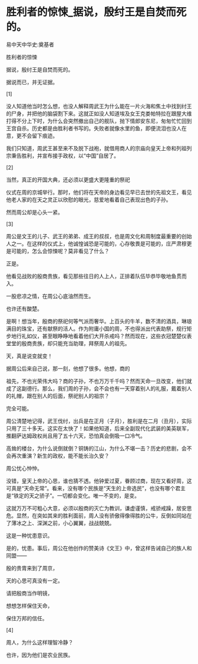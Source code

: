 # 胜利者的惊悚_据说，殷纣王是自焚而死的。

易中天中华史:奠基者

胜利者的惊悚

据说，殷纣王是自焚而死的。

据说而已，并无证据。

[1]

没人知道他当时怎么想，也没人解释周武王为什么能在一片火海和焦土中找到纣王的尸身，并把他的脑袋割下来。这就正如没人知道埃及女王克娄帕特拉在跟屋大维打得不分上下时，为什么会突然撤出自己的舰队，抛下情郎安东尼，匆匆忙忙回到王宫自杀。历史都是由胜利者书写的。失败者就像水里的鱼，即便流泪也没人在意，更不会留下痕迹。

我们只知道，周武王甚至来不及脱下战袍，就借用商人的宗庙向皇天上帝和列祖列宗秉告胜利，并宣布接手政权，以“中国”自居了。

[2]

当然，真正的开国大典，还必须以更盛大更隆重的祭祀

仪式在周的京城举行。那时，他们将在天帝的身边看见早已去世的先祖文王，看见他老人家的在天之灵正以欣慰的眼光，慈爱地看着自己表现出色的子孙。

然而周公却是心头一紧。

[3]

周公是文王的儿子、武王的弟弟、成王的叔叔，也是周文化和周制度最重要的创始人之一。在这样的仪式上，他诚惶诚恐是可能的，心存敬畏是可能的，庄严肃穆更是可能的，怎么会惊悚呢？莫非看见了什么？

正是。

他看见战败的殷商贵族，看见那些往日的人上人，正排着队伍毕恭毕敬地鱼贯而入。

一股悲凉之情，在周公心底油然而生。

也许还有酸楚。

是啊！想当年，殷商的祭祀何等气派而奢华。上百头的牛羊，数不清的酒具，琳琅满目的珠宝，还有献祭的活人。作为附庸小国的周，不也得派出代表助祭，规行矩步地行礼如仪，甚至眼睁睁地看着他们大开杀戒吗？然而现在，这些衣冠楚楚仪表堂堂的殷商贵族，却只能充当助理，拜祭周人的祖先。

天，真是说变就变！

据周公后来自己说，那一刻，他想了很多。他想，商的

祖先，不也光荣伟大吗？商的子孙，不也万万千千吗？然而天命一旦改变，他们就成了这副德行。那么，我们周的子孙，会不会也有一天穿着别人的礼服，戴着别人的礼帽，跟在别人的后面，祭祀别人的祖宗？

完全可能。

周公清楚地记得，武王伐纣，出兵是在正月（子月），胜利是在二月（丑月），实际只用了三十多天。这实在太快了！如果他知道，后来全副现代化武装的美英联军，推翻萨达姆政权尚且用了五十六天，恐怕真会倒吸一口冷气。

高耸的楼台，为什么说倒就倒？铜铸的江山，为什么不堪一击？历史的悲剧，会不会再次重演？新生的政权，能不能长治久安？

周公忧心忡忡。

没错，皇天上帝的心思，谁也猜不透。他钟爱过夏，眷顾过商，现在又看好周，这可真是“天命无常”。看来，没有哪个民族是“天生的上帝选民”，也没有哪个君主是“铁定的天之骄子”。一切都会变化。唯一不变的，是变。

这就万万不可粗心大意，必须以殷商的灭亡为教训，谦虚谨慎，戒骄戒躁，居安思危。显然，在突如其来的胜利面前，周人没有骄傲得像得胜的公牛，反倒如同站在了薄冰之上、深渊之前，小心翼翼，战战兢兢。

这是一种忧患意识。

是的，忧患。事后，周公在他创作的赞美诗《文王》中，曾这样告诫自己的族人和同盟——

殷的贵胄来到了周京，

天的心思可真没有一定。

请把殷商当作明镜，

想想怎样保住天命，

保住万邦的信任。

[4]

周人，为什么这样理智冷静？

也许，因为他们是农业民族。